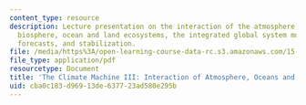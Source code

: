 ```yaml
---
content_type: resource
description: Lecture presentation on the interaction of the atmosphere, oceans and
  biosphere, ocean and land ecosystems, the integrated global system model, reference
  forecasts, and stabilization.
file: /media/https%3A/open-learning-course-data-rc.s3.amazonaws.com/15-023j-global-climate-change-economics-science-and-policy-spring-2008/cba0c183d96913de637723ad580e295b_lec12.pdf
file_type: application/pdf
resourcetype: Document
title: 'The Climate Machine III: Interaction of Atmosphere, Oceans and Biosphere'
uid: cba0c183-d969-13de-6377-23ad580e295b
---
```

